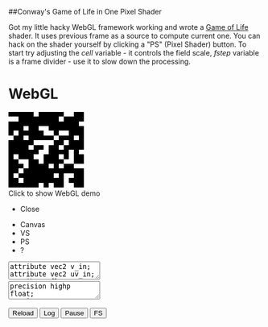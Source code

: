 
##Conway's Game of Life in One Pixel Shader

  Got my little hacky WebGL framework working and wrote a [Game of Life][g] shader.
  It uses previous frame as a source to compute current one. You can hack on the shader yourself
  by clicking a "PS" (Pixel Shader) button. To start try adjusting the _cell_ variable - it controls
  the field scale, _fstep_ variable is a frame divider - use it to slow down the processing.


<div class="webgl" webgl_version="1" webgl_div="shader0">
  <h1>WebGL</h1>
  <img src="images/game-of-life.png" title="Click to show WebGL demo" alt="Click to show WebGL demo"/><br/>
  <span>Click to show WebGL demo</span>
</div>

<div class="shader hidden" id="shader0" js="" fn="" style="width: 60%">
  <ul class="close"><li title="Close Demo" class="close">Close</li></ul>
  <ul class="menu">
    <li title="WebGL Canvas" class="canvas">Canvas</li>
    <li title="Vertex Shader" class="vs">VS</li>
    <li title="Pixel Shader" class="ps">PS</li>
    <li title="Info" class="help">?</li>
  </ul>
  <canvas hide class="canvas"></canvas>
  <textarea hide class="vs hidden" spellcheck="false" fromid="shader0vs">
attribute vec2 v_in;
attribute vec2 uv_in;
attribute float vid_in;
varying vec2 uv;
uniform float t;
void main() {
  uv = v_in;
  gl_Position = vec4( vec2( 2.0 * v_in - 1.0 ), 0, 1 );
}
  </textarea>
  <textarea hide class="ps hidden" spellcheck="false" fromid="shader0ps">
precision highp float;
varying vec2 uv;
uniform float t;
uniform float frame;
uniform sampler2D prevtex;
uniform vec2 screen;
uniform float seed;

float life();
float round(float x) { return floor(x+.5); }

const float cell = 80.;
const float fstep = 2.;

vec2 cells = vec2( cell, cell );
vec2 px;
vec2 uv2;

void main() {
  vec2 ar = vec2( screen.x/screen.y, 1 );
  cells = floor( ar * cells );
  px = vec2(1.,1.)/cells;
  uv2 = floor(cells*uv)/cells+.5*px;
  float tt = fract( t / 10. );
  float k = 0.;
  if( frame == .0 )
    k = step( .8, sin( 1000.*cos( 700.*( 700.*uv2.x + uv2.y + 100.*seed ) ) ) );
  else if( fract(frame/fstep) == .0 ) k = life();
  else k = round( texture2D( prevtex, uv2 ).x );
  gl_FragData[0] = vec4( k, k, k, 1 );
}

float life() {
  //return texture2D( prevtex, uv ).x;

  float alive = .0;
  float c = round( texture2D( prevtex, uv2 ).x );
  for( float y = -1.; y <= 1.; y++ ) {
  for( float x = -1.; x <= 1.; x++ ) {
    vec2 o = px * vec2( x, y );
    float k = abs(x)+abs(y);
    float v = round(texture2D( prevtex, uv2+o ).x);
    alive += k == .0 ? .0 : v;
  }
  }
  if( c == .0 && alive == 3. ) return 1.;
  if( c == 1. && alive < 2. ) return .0;
  if( c == 1. && alive > 3. ) return .0;
  if( c == 1. ) return 1.;
  return .0;
}
  </textarea>
  <div hide class="help hidden"></div>
  <div class="buttons">
  <button title="Reload Shaders" class="reload">Reload</button>
  <button title="Output WebGL Info in Console" class="log">Log</button>
  <button title="Pause Rendering" class="pause">Pause</button>
  <button title="Go Fullscreen" class="fscreen">FS</button>
  </div>
  <div class="clear"></div>
</div>


<div>

  <script src="js/webgl.js"></script>
  <script src="js/webgl-quad.js"></script>

</div>

  [g]: https://en.wikipedia.org/wiki/Conway%27s_Game_of_Life "Conways Game of Life"  

  

